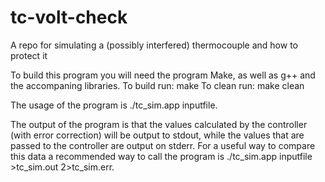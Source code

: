 # tc-volt-check
A repo for simulating a (possibly interfered) thermocouple and how to protect it

To build this program you will need the program Make, as well as g++ and the accompaning libraries.
To build run: make 
To clean run: make clean

The usage of the program is ./tc_sim.app inputfile.

The output of the program is that the values calculated by the controller (with error correction) will be output to stdout, while the values that are passed to the controller are output on stderr. For a useful way to compare this data a recommended way to call the program is ./tc_sim.app inputfile >tc_sim.out 2>tc_sim.err.
